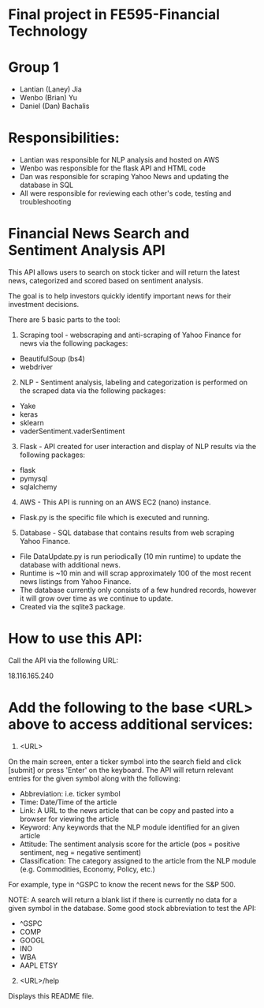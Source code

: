 # Final project in FE595-Financial Technology
# Group 1
- Lantian (Laney) Jia
- Wenbo (Brian) Yu
- Daniel (Dan) Bachalis

# Responsibilities:
- Lantian was responsible for NLP analysis and hosted on AWS
- Wenbo was responsible for the flask API and HTML code
- Dan was responsible for scraping Yahoo News and updating the database in SQL
- All were responsible for reviewing each other's code, testing and troubleshooting

# Financial News Search and Sentiment Analysis API
This API allows users to search on stock ticker and will return the latest news, categorized and scored based
on sentiment analysis.

The goal is to help investors quickly identify important news for their investment decisions.

There are 5 basic parts to the tool:
1. Scraping tool - webscraping and anti-scraping of Yahoo Finance for news via the following packages:
- BeautifulSoup (bs4)
- webdriver

2. NLP - Sentiment analysis, labeling and categorization is performed on the scraped data via the following packages:
- Yake
- keras
- sklearn
- vaderSentiment.vaderSentiment

3. Flask - API created for user interaction and display of NLP results via the following packages:
- flask
- pymysql
- sqlalchemy

4. AWS - This API is running on an AWS EC2 (nano) instance.
- Flask.py is the specific file which is executed and running.

5. Database - SQL database that contains results from web scraping Yahoo Finance.
- File DataUpdate.py is run periodically (10 min runtime) to update the database with additional news.
- Runtime is ~10 min and will scrap approximately 100 of the most recent news listings from Yahoo Finance.
- The database currently only consists of a few hundred records, however it will grow over time as we continue to update.
- Created via the sqlite3 package.

# How to use this API:

Call the API via the following URL:

18.116.165.240

# Add the following to the base &lt;URL&gt; above to access additional services:

1. &lt;URL&gt;

On the main screen, enter a ticker symbol into the search field and click [submit] or press 'Enter' on the keyboard.
The API will return relevant entries for the given symbol along with the following:
- Abbreviation: i.e. ticker symbol
- Time: Date/Time of the article
- Link: A URL to the news article that can be copy and pasted into a browser for viewing the article
- Keyword: Any keywords that the NLP module identified for an given article
- Attitude: The sentiment analysis score for the article (pos = positive sentiment, neg = negative sentiment)
- Classification: The category assigned to the article from the NLP module (e.g. Commodities, Economy, Policy, etc.)

For example, type in ^GSPC to know the recent news for the S&P 500.

NOTE: A search will return a blank list if there is currently no data for a given symbol in the database.
Some good stock abbreviation to test the API:
- ^GSPC
- COMP
- GOOGL
- INO
- WBA
- AAPL ETSY

2. &lt;URL&gt;/help

Displays this README file.
